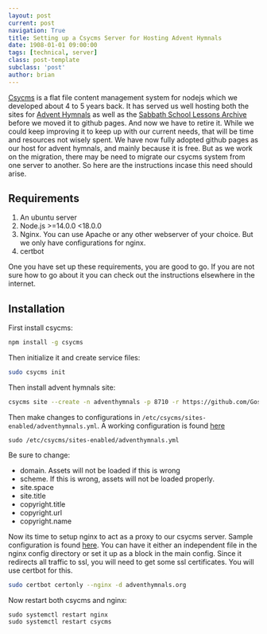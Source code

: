 ```yaml
---
layout: post
current: post
navigation: True
title: Setting up a Csycms Server for Hosting Advent Hymnals
date: 1908-01-01 09:00:00
tags: [technical, server]
class: post-template
subclass: 'post'
author: brian
---
```



[Csycms](https://github.com/csymapp/csycms-cli) is a flat file content management system for nodejs which we developed about 4 to 5 years back. It has served us well hosting both the sites for [Advent Hymnals](https://adventhymnals.org) as well as the [Sabbath School Lessons Archive](https://sabbathschool.github.io/) before we moved it to github pages. And now we have to retire it. While we could keep improving it to keep up with our current needs, that will be time and resources not wisely spent. We have now fully adopted github pages as our host for advent hymnals, and mainly because it is free. But as we work on the migration, there may be need to migrate our csycms system from one server to another. So here are the instructions incase this need should arise.

## Requirements
1. An ubuntu server
2. Node.js >=14.0.0 <18.0.0
3. Nginx. You can use Apache or any other webserver of your choice. But we only have configurations for nginx.
4. certbot

One you have set up these requirements, you are good to go. If you are not sure how to go about it you can check out the instructions elsewhere in the internet.

## Installation
First install csycms: 
```bash
npm install -g csycms
```

Then initialize it and create service files:
```bash
sudo csycms init
```

Then install advent hymnals site:
```bash
csycms site --create -n adventhymnals -p 8710 -r https://github.com/GospelSounders/adventhymnals.git -d adventhymnals.org
```

Then make changes to configurations in `/etc/csycms/sites-enabled/adventhymnals.yml`. A working configuration is found [here](https://github.com/adventHymnals/resources/blob/master/configurations/adventhymnals.yml)
```
sudo /etc/csycms/sites-enabled/adventhymnals.yml
```

Be sure to change:
- domain. Assets will not be loaded if this is wrong
- scheme. If this is wrong, assets will not be loaded properly.
- site.space
- site.title
- copyright.title
- copyright.url
- copyright.name

Now its time to setup nginx to act as a proxy to our csycms server. Sample configuration is found [here](https://github.com/adventHymnals/resources/blob/master/configurations/adventhymnals-nginxconfiguration). You can have it either an independent file in the nginx config directory or set it up as a block in the main config. Since it redirects all traffic to ssl, you will need to get some ssl certificates. You will use certbot for this.

```bash
sudo certbot certonly --nginx -d adventhymnals.org
```

Now restart both csycms and nginx:

```
sudo systemctl restart nginx
sudo systemctl restart csycms
```

